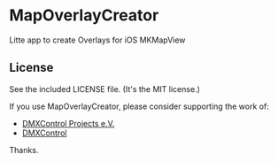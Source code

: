 MapOverlayCreator
=================

Litte app to create Overlays for iOS MKMapView

## License

See the included LICENSE file. (It's the MIT license.)

If you use MapOverlayCreator, please consider supporting the work of:

* [DMXControl Projects e.V.](http://dmxcontrol-projects.org/)
* [DMXControl](http://dmxcontrol.de/)

Thanks.
